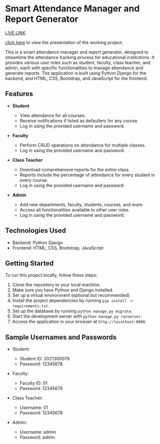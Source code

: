 # Smart Attendance Manager and Report Generator

[LIVE LINK](https://shubhamore.pythonanywhere.com/)

[click here](https://www.canva.com/design/DAFkwL8dsX0/NKV7W6Np8euX9NfnYQz0GA/edit?utm_content=DAFkwL8dsX0&utm_campaign=designshare&utm_medium=link2&utm_source=sharebutton) to view the presentation of the working project.

This is a smart attendance manager and report generator, designed to streamline the attendance tracking process for educational institutions. It provides various user roles such as student, faculty, class teacher, and admin, each with specific functionalities to manage attendance and generate reports. The application is built using Python Django for the backend, and HTML, CSS, Bootstrap, and JavaScript for the frontend.


## Features

- **Student**
  - View attendance for all courses.
  - Receive notifications if listed as defaulters for any course.
  - Log in using the provided username and password.

- **Faculty**
  - Perform CRUD operations on attendance for multiple classes.
  - Log in using the provided username and password.

- **Class Teacher**
  - Download comprehensive reports for the entire class.
  - Reports include the percentage of attendance for every student in every course.
  - Log in using the provided username and password.

- **Admin**
  - Add new departments, faculty, students, courses, and more.
  - Access all functionalities available to other user roles.
  - Log in using the provided username and password.

## Technologies Used

- Backend: Python Django
- Frontend: HTML, CSS, Bootstrap, JavaScript

## Getting Started

To run this project locally, follow these steps:

1. Clone the repository to your local machine.
2. Make sure you have Python and Django installed.
3. Set up a virtual environment (optional but recommended).
4. Install the project dependencies by running `pip install -r requirements.txt`.
5. Set up the database by running `python manage.py migrate`.
6. Start the development server with `python manage.py runserver`.
7. Access the application in your browser at `http://localhost:8000`.


## Sample Usernames and Passwords

- Student:
  - Student ID: 2021300079
  - Password: 12345678

- Faculty:
  - Faculty ID: 01
  - Password: 12345678

- Class Teacher:
  - Username: 01
  - Password: 12345678

- Admin:
  - Username: admin
  - Password: admin
